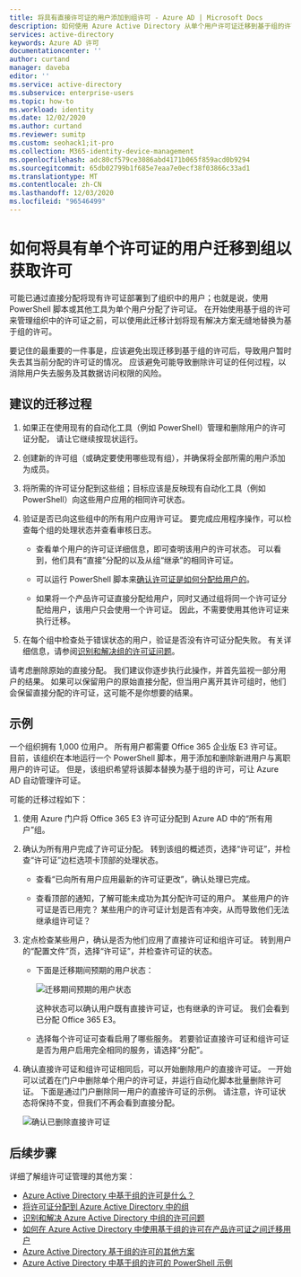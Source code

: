 ```yaml
---
title: 将具有直接许可证的用户添加到组许可 - Azure AD | Microsoft Docs
description: 如何使用 Azure Active Directory 从单个用户许可证迁移到基于组的许可
services: active-directory
keywords: Azure AD 许可
documentationcenter: ''
author: curtand
manager: daveba
editor: ''
ms.service: active-directory
ms.subservice: enterprise-users
ms.topic: how-to
ms.workload: identity
ms.date: 12/02/2020
ms.author: curtand
ms.reviewer: sumitp
ms.custom: seohack1;it-pro
ms.collection: M365-identity-device-management
ms.openlocfilehash: adc80cf579ce3086abd4171b065f859acd0b9294
ms.sourcegitcommit: 65db02799b1f685e7eaa7e0ecf38f03866c33ad1
ms.translationtype: MT
ms.contentlocale: zh-CN
ms.lasthandoff: 12/03/2020
ms.locfileid: "96546499"
---
```

# <a name="how-to-migrate-users-with-individual-licenses-to-groups-for-licensing"></a>如何将具有单个许可证的用户迁移到组以获取许可

可能已通过直接分配将现有许可证部署到了组织中的用户；也就是说，使用 PowerShell 脚本或其他工具为单个用户分配了许可证。 在开始使用基于组的许可来管理组织中的许可证之前，可以使用此迁移计划将现有解决方案无缝地替换为基于组的许可。

要记住的最重要的一件事是，应该避免出现迁移到基于组的许可后，导致用户暂时失去其当前分配的许可证的情况。 应该避免可能导致删除许可证的任何过程，以消除用户失去服务及其数据访问权限的风险。

## <a name="recommended-migration-process"></a>建议的迁移过程

1. 如果正在使用现有的自动化工具（例如 PowerShell）管理和删除用户的许可证分配， 请让它继续按现状运行。

1. 创建新的许可组（或确定要使用哪些现有组），并确保将全部所需的用户添加为成员。

1. 将所需的许可证分配到这些组；目标应该是反映现有自动化工具（例如 PowerShell）向这些用户应用的相同许可状态。

1. 验证是否已向这些组中的所有用户应用许可证。 要完成应用程序操作，可以检查每个组的处理状态并查看审核日志。

   - 查看单个用户的许可证详细信息，即可查明该用户的许可状态。 可以看到，他们具有“直接”分配的以及从组“继承”的相同许可证。

   - 可以运行 PowerShell 脚本来[确认许可证是如何分配给用户的](licensing-group-advanced.md#use-powershell-to-see-who-has-inherited-and-direct-licenses)。

   - 如果将一个产品许可证直接分配给用户，同时又通过组将同一个许可证分配给用户，该用户只会使用一个许可证。 因此，不需要使用其他许可证来执行迁移。

1. 在每个组中检查处于错误状态的用户，验证是否没有许可证分配失败。 有关详细信息，请参阅[识别和解决组的许可证问题](licensing-groups-resolve-problems.md)。

请考虑删除原始的直接分配。 我们建议你逐步执行此操作，并首先监视一部分用户的结果。 如果可以保留用户的原始直接分配，但当用户离开其许可组时，他们会保留直接分配的许可证，这可能不是你想要的结果。

## <a name="an-example"></a>示例

一个组织拥有 1,000 位用户。 所有用户都需要 Office 365 企业版 E3 许可证。 目前，该组织在本地运行一个 PowerShell 脚本，用于添加和删除新进用户与离职用户的许可证。 但是，该组织希望将该脚本替换为基于组的许可，可让 Azure AD 自动管理许可证。

可能的迁移过程如下：

1. 使用 Azure 门户将 Office 365 E3 许可证分配到 Azure AD 中的“所有用户”组。

1. 确认为所有用户完成了许可证分配。 转到该组的概述页，选择“许可证”，并检查“许可证”边栏选项卡顶部的处理状态。

   - 查看“已向所有用户应用最新的许可证更改”，确认处理已完成。

   - 查看顶部的通知，了解可能未成功为其分配许可证的用户。 某些用户的许可证是否已用完？ 某些用户的许可证计划是否有冲突，从而导致他们无法继承组许可证？

1. 定点检查某些用户，确认是否为他们应用了直接许可证和组许可证。 转到用户的“配置文件”页，选择“许可证”，并检查许可证的状态。

   - 下面是迁移期间预期的用户状态：

      ![迁移期间预期的用户状态](./media/licensing-groups-migrate-users/expected-user-state.png)

     这种状态可以确认用户既有直接许可证，也有继承的许可证。 我们会看到已分配 Office 365 E3。

   - 选择每个许可证可查看启用了哪些服务。 若要验证直接许可证和组许可证是否为用户启用完全相同的服务，请选择“分配”。

1. 确认直接许可证和组许可证相同后，可以开始删除用户的直接许可证。 一开始可以试着在门户中删除单个用户的许可证，并运行自动化脚本批量删除许可证。 下面是通过门户删除同一用户的直接许可证的示例。 请注意，许可证状态将保持不变，但我们不再会看到直接分配。

   ![确认已删除直接许可证](./media/licensing-groups-migrate-users/direct-licenses-removed.png)

## <a name="next-steps"></a>后续步骤

详细了解组许可证管理的其他方案：

- [Azure Active Directory 中基于组的许可是什么？](../fundamentals/active-directory-licensing-whatis-azure-portal.md)
- [将许可证分配到 Azure Active Directory 中的组](licensing-groups-assign.md)
- [识别和解决 Azure Active Directory 中组的许可问题](licensing-groups-resolve-problems.md)
- [如何在 Azure Active Directory 中使用基于组的许可在产品许可证之间迁移用户](licensing-groups-change-licenses.md)
- [Azure Active Directory 基于组的许可的其他方案](licensing-group-advanced.md)
- [Azure Active Directory 中基于组的许可的 PowerShell 示例](licensing-ps-examples.md)
